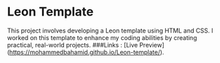 # Leon Template
This project involves developing a Leon template using HTML and CSS. I worked on this template to enhance my coding abilities by creating practical, real-world projects.
###Links :
[Live Preview] (https://mohammedbahamid.github.io/Leon-template/). 
